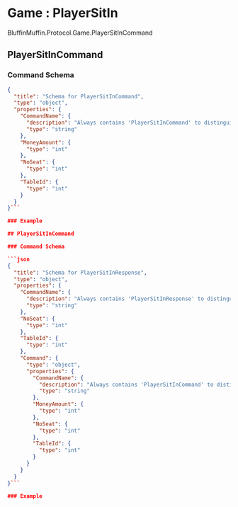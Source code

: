 # Game : PlayerSitIn

BluffinMuffin.Protocol.Game.PlayerSitInCommand

## PlayerSitInCommand

### Command Schema

```json
{
  "title": "Schema for PlayerSitInCommand",
  "type": "object",
  "properties": {
    "CommandName": {
      "description": "Always contains 'PlayerSitInCommand' to distinguish the command from others.",
      "type": "string"
    },
    "MoneyAmount": {
      "type": "int"
    },
    "NoSeat": {
      "type": "int"
    },
    "TableId": {
      "type": "int"
    }
  }
}```

### Example

## PlayerSitInCommand

### Command Schema

```json
{
  "title": "Schema for PlayerSitInResponse",
  "type": "object",
  "properties": {
    "CommandName": {
      "description": "Always contains 'PlayerSitInResponse' to distinguish the command from others.",
      "type": "string"
    },
    "NoSeat": {
      "type": "int"
    },
    "TableId": {
      "type": "int"
    },
    "Command": {
      "type": "object",
      "properties": {
        "CommandName": {
          "description": "Always contains 'PlayerSitInCommand' to distinguish the command from others.",
          "type": "string"
        },
        "MoneyAmount": {
          "type": "int"
        },
        "NoSeat": {
          "type": "int"
        },
        "TableId": {
          "type": "int"
        }
      }
    }
  }
}```

### Example

